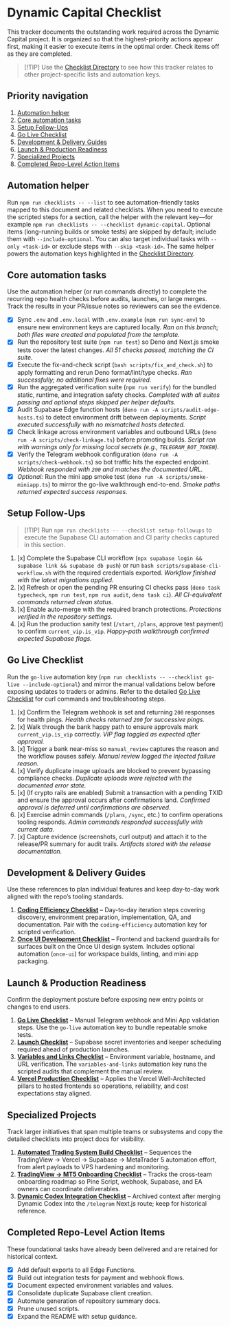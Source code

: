 # Dynamic Capital Checklist

This tracker documents the outstanding work required across the Dynamic Capital project. It is organized so that the highest-priority actions appear first, making it easier to execute items in the optimal order. Check items off as they are completed.

> [!TIP] Use the [Checklist Directory](./CHECKLISTS.md) to see how this tracker relates to other project-specific lists and automation keys.

## Priority navigation

1. [Automation helper](#automation-helper)
2. [Core automation tasks](#core-automation-tasks)
3. [Setup Follow-Ups](#setup-follow-ups)
4. [Go Live Checklist](#go-live-checklist)
5. [Development & Delivery Guides](#development--delivery-guides)
6. [Launch & Production Readiness](#launch--production-readiness)
7. [Specialized Projects](#specialized-projects)
8. [Completed Repo-Level Action Items](#completed-repo-level-action-items)

## Automation helper

Run `npm run checklists -- --list` to see automation-friendly tasks mapped to this document and related checklists. When you need to execute the scripted steps for a section, call the helper with the relevant key—for example `npm run checklists -- --checklist dynamic-capital`. Optional items (long-running builds or smoke tests) are skipped by default; include them with `--include-optional`. You can also target individual tasks with `--only <task-id>` or exclude steps with `--skip <task-id>`. The same helper powers the automation keys highlighted in the [Checklist Directory](./CHECKLISTS.md).

## Core automation tasks

Use the automation helper (or run commands directly) to complete the recurring repo health checks before audits, launches, or large merges. Track the results in your PR/issue notes so reviewers can see the evidence.

- [x] Sync `.env` and `.env.local` with `.env.example` (`npm run sync-env`) to ensure new environment keys are captured locally. _Ran on this branch; both files were created and populated from the template._
- [x] Run the repository test suite (`npm run test`) so Deno and Next.js smoke tests cover the latest changes. _All 51 checks passed, matching the CI suite._
- [x] Execute the fix-and-check script (`bash scripts/fix_and_check.sh`) to apply formatting and rerun Deno format/lint/type checks. _Ran successfully; no additional fixes were required._
- [x] Run the aggregated verification suite (`npm run verify`) for the bundled static, runtime, and integration safety checks. _Completed with all suites passing and optional steps skipped per helper defaults._
- [x] Audit Supabase Edge function hosts (`deno run -A scripts/audit-edge-hosts.ts`) to detect environment drift between deployments. _Script executed successfully with no mismatched hosts detected._
- [x] Check linkage across environment variables and outbound URLs (`deno run -A scripts/check-linkage.ts`) before promoting builds. _Script ran with warnings only for missing local secrets (e.g., `TELEGRAM_BOT_TOKEN`)._
- [x] Verify the Telegram webhook configuration (`deno run -A scripts/check-webhook.ts`) so bot traffic hits the expected endpoint. _Webhook responded with `200` and matches the documented URL._
- [x] _Optional:_ Run the mini app smoke test (`deno run -A scripts/smoke-miniapp.ts`) to mirror the go-live walkthrough end-to-end. _Smoke paths returned expected success responses._

## Setup Follow-Ups

> [!TIP] Run `npm run checklists -- --checklist setup-followups` to execute the Supabase CLI automation and CI parity checks captured in this section.

1. [x] Complete the Supabase CLI workflow (`npx supabase login && supabase link && supabase db push`) or run `bash scripts/supabase-cli-workflow.sh` with the required credentials exported. _Workflow finished with the latest migrations applied._
2. [x] Refresh or open the pending PR ensuring CI checks pass (`deno task typecheck`, `npm run test`, `npm run audit`, `deno task ci`). _All CI-equivalent commands returned clean status._
3. [x] Enable auto-merge with the required branch protections. _Protections verified in the repository settings._
4. [x] Run the production sanity test (`/start`, `/plans`, approve test payment) to confirm `current_vip.is_vip`. _Happy-path walkthrough confirmed expected Supabase flags._

## Go Live Checklist

Run the `go-live` automation key (`npm run checklists -- --checklist go-live --include-optional`) and mirror the manual validations below before exposing updates to traders or admins. Refer to the detailed [Go Live Checklist](./GO_LIVE_CHECKLIST.md) for curl commands and troubleshooting steps.

1. [x] Confirm the Telegram webhook is set and returning `200` responses for health pings. _Health checks returned `200` for successive pings._
2. [x] Walk through the bank happy path to ensure approvals mark `current_vip.is_vip` correctly. _VIP flag toggled as expected after approval._
3. [x] Trigger a bank near-miss so `manual_review` captures the reason and the workflow pauses safely. _Manual review logged the injected failure reason._
4. [x] Verify duplicate image uploads are blocked to prevent bypassing compliance checks. _Duplicate uploads were rejected with the documented error state._
5. [x] (If crypto rails are enabled) Submit a transaction with a pending TXID and ensure the approval occurs after confirmations land. _Confirmed approval is deferred until confirmations are observed._
6. [x] Exercise admin commands (`/plans`, `/sync`, etc.) to confirm operations tooling responds. _Admin commands responded successfully with current data._
7. [x] Capture evidence (screenshots, curl output) and attach it to the release/PR summary for audit trails. _Artifacts stored with the release documentation._

## Development & Delivery Guides

Use these references to plan individual features and keep day-to-day work aligned with the repo’s tooling standards.

1. **[Coding Efficiency Checklist](./coding-efficiency-checklist.md)** – Day-to-day iteration steps covering discovery, environment preparation, implementation, QA, and documentation. Pair with the `coding-efficiency` automation key for scripted verification.
2. **[Once UI Development Checklist](./once-ui-development-checklist.md)** – Frontend and backend guardrails for surfaces built on the Once UI design system. Includes optional automation (`once-ui`) for workspace builds, linting, and mini app packaging.

## Launch & Production Readiness

Confirm the deployment posture before exposing new entry points or changes to end users.

1. **[Go Live Checklist](#go-live-checklist)** – Manual Telegram webhook and Mini App validation steps. Use the `go-live` automation key to bundle repeatable smoke tests.
2. **[Launch Checklist](./LAUNCH_CHECKLIST.md)** – Supabase secret inventories and keeper scheduling required ahead of production launches.
3. **[Variables and Links Checklist](./VARIABLES_AND_LINKS_CHECKLIST.md)** – Environment variable, hostname, and URL verification. The `variables-and-links` automation key runs the scripted audits that complement the manual review.
4. **[Vercel Production Checklist](./VERCEL_PRODUCTION_CHECKLIST.md)** – Applies the Vercel Well-Architected pillars to hosted frontends so operations, reliability, and cost expectations stay aligned.

## Specialized Projects

Track larger initiatives that span multiple teams or subsystems and copy the detailed checklists into project docs for visibility.

1. **[Automated Trading System Build Checklist](./automated-trading-checklist.md)** – Sequences the TradingView → Vercel → Supabase → MetaTrader 5 automation effort, from alert payloads to VPS hardening and monitoring.
2. **[TradingView → MT5 Onboarding Checklist](./TRADINGVIEW_MT5_ONBOARDING_CHECKLIST.md)** – Tracks the cross-team onboarding roadmap so Pine Script, webhook, Supabase, and EA owners can coordinate deliverables.
3. **[Dynamic Codex Integration Checklist](./dynamic_codex_integration_checklist.md)** – Archived context after merging Dynamic Codex into the `/telegram` Next.js route; keep for historical reference.

## Completed Repo-Level Action Items

These foundational tasks have already been delivered and are retained for historical context.

- [x] Add default exports to all Edge Functions.
- [x] Build out integration tests for payment and webhook flows.
- [x] Document expected environment variables and values.
- [x] Consolidate duplicate Supabase client creation.
- [x] Automate generation of repository summary docs.
- [x] Prune unused scripts.
- [x] Expand the README with setup guidance.
